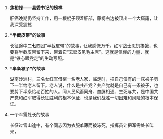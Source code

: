 1. **焦裕禄——县委书记的榜样**

   肝癌晚期仍坚持工作，用一根棍子顶着肝部，藤椅右边被顶出一个大窟窿，让我深受震撼

2. **“半截皮带”的故事**

   长征途中**二七四**团“半截皮带”的故事，让我感慨万千。红军战士忍饥挨饿，也要将半截皮带留下来，带着它“去延安见毛主席”。这就是信仰的力量，就是“铁心跟党走”的生动写照。
   
3. **“半条被子”的故事**

   湖南沙洲村，三名女红军借宿一名老人家，临走时，把自己仅有的一床被子剪下一半给老人留下。老人说，什么是共产党？共产党就是自己有一条被子，也要剪下半条给老百姓的人。同人民风雨同舟、血脉相通、生死与共，是中国共产党和红军取得长征胜利的根本保证，也是我们战胜一切困难和风险的根本保证。

4. 一个军需处长的故事

   长征过雪山途中，有个同志因为衣服单薄而被冻死，指挥员让把军需处长叫来，
